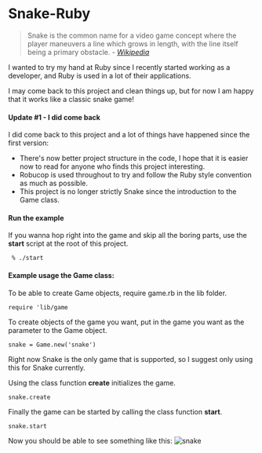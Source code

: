 # Snake-Ruby
>Snake is the common name for a video game concept where the player maneuvers a line which grows in length, with the line itself being a primary obstacle. - _[Wikipedia](https://en.wikipedia.org/wiki/Snake_(video_game_genre))_

I wanted to try my hand at Ruby since I recently started working as a developer, and Ruby is used in a lot of their applications.

I may come back to this project and clean things up, but for now I am happy that it works like a classic snake game!


#### Update #1 - I did come back
I did come back to this project and a lot of things have
happened since the first version:

* There's now better project structure in the code, I hope that 
it is easier now to read for anyone who finds this project interesting.
* Robucop is used throughout to try and follow the Ruby style convention as much as possible.
* This project is no longer strictly Snake since the introduction to the Game class.

#### Run the example
If you wanna hop right into the game and skip all the boring parts, use the **start** script at the root of this project.

     % ./start

#### Example usage the Game class:
To be able to create Game objects, require game.rb in the lib folder.

    require 'lib/game
To create objects of the game you want, put in the game you want as the parameter to the Game object.

    snake = Game.new('snake')

Right now Snake is the only game that is supported, so I suggest only using this for Snake currently.

Using the class function **create** initializes the game.

    snake.create

Finally the game can be started by calling the class function **start**.

    snake.start

Now you should be able to see something like this:
![snake](https://user-images.githubusercontent.com/38702971/92303156-9ac2f680-ef72-11ea-8255-f460d8b0665c.png)